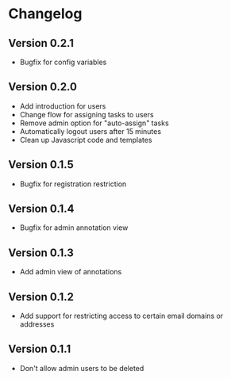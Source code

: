 # Changelog

## Version 0.2.1

* Bugfix for config variables

## Version 0.2.0

* Add introduction for users
* Change flow for assigning tasks to users
* Remove admin option for "auto-assign" tasks
* Automatically logout users after 15 minutes
* Clean up Javascript code and templates

## Version 0.1.5

* Bugfix for registration restriction

## Version 0.1.4

* Bugfix for admin annotation view

## Version 0.1.3

* Add admin view of annotations

## Version 0.1.2

* Add support for restricting access to certain email domains or addresses

## Version 0.1.1

* Don't allow admin users to be deleted
